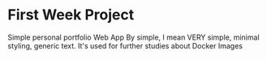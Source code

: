 # First Week Project

Simple personal portfolio Web App
By simple, I mean VERY simple, minimal styling, generic text.
It's used for further studies about Docker Images
